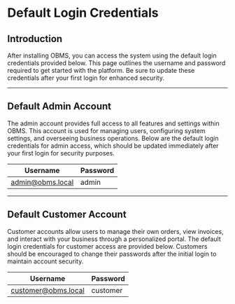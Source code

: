 # Default Login Credentials

## Introduction
After installing OBMS, you can access the system using the default login credentials provided below. This page outlines the username and password required to get started with the platform. Be sure to update these credentials after your first login for enhanced security.

---

## Default Admin Account
The admin account provides full access to all features and settings within OBMS. This account is used for managing users, configuring system settings, and overseeing business operations. Below are the default login credentials for admin access, which should be updated immediately after your first login for security purposes.

| **Username** | **Password** |
|--------------|--------------|
| admin@obms.local | admin |

---

## Default Customer Account
Customer accounts allow users to manage their own orders, view invoices, and interact with your business through a personalized portal. The default login credentials for customer access are provided below. Customers should be encouraged to change their passwords after the initial login to maintain account security.

| **Username** | **Password** |
|--------------|--------------|
| customer@obms.local | customer |
